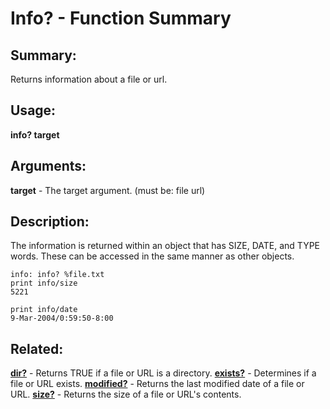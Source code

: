 # Info? - Function Summary

## Summary:

Returns information about a file or url.

## Usage:

**info? target**

## Arguments:

**target** - The target argument. (must be: file url)

## Description:

The information is returned within an object that has SIZE, DATE, and TYPE words. These can be accessed in the same manner as other objects.

```
info: info? %file.txt
print info/size
5221
```

```
print info/date
9-Mar-2004/0:59:50-8:00
```

## Related:

[**dir?**](http://www.rebol.com/docs/words/wdirq.html) - Returns TRUE if a file or URL is a directory.
[**exists?**](http://www.rebol.com/docs/words/wexistsq.html) - Determines if a file or URL exists.
[**modified?**](http://www.rebol.com/docs/words/wmodifiedq.html) - Returns the last modified date of a file or URL.
[**size?**](http://www.rebol.com/docs/words/wsizeq.html) - Returns the size of a file or URL's contents.